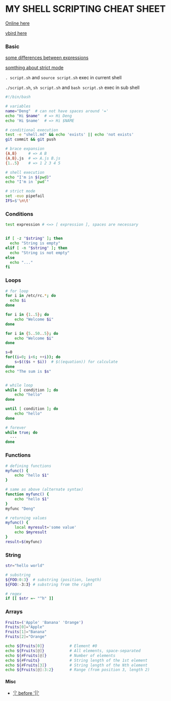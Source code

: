 # MY SHELL SCRIPTING CHEAT SHEET

[Online here](https://devhints.io/bash)

[vbird here](http://linux.vbird.org/linux_basic/0340bashshell-scripts.php)


### Basic
[some differences between expressions](https://stackoverflow.com/questions/18135451/what-is-the-difference-between-var-var-and-var-in-the-bash-shell)

[somthing about strict mode](http://redsymbol.net/articles/unofficial-bash-strict-mode/)

`. script.sh` and `source script.sh` exec in current shell

`./script.sh`, `sh script.sh` and `bash script.sh` exec in sub shell

```sh
#!/bin/bash

# variables
name="Deng"  # can not have spaces around '='
echo "Hi $name"  # => Hi Deng
echo 'Hi $name'  # => Hi $NAME

# conditional execution
test -e "shell.md" && echo 'exists' || echo 'not exists'
git commit && git push

# brace expansion
{A,B}     # => A B
{A,B}.js  # => A.js B.js
{1..5}    # => 1 2 3 4 5

# shell execution
echo "I'm in $(pwd)"
echo "I'm in `pwd`"

# strict mode
set -euo pipefail
IFS=$'\n\t'
```


### Conditions
```sh
test expression # <=> [ expression ], spaces are necessary


if [ -z "$string" ]; then
  echo "String is empty"
elif [ -n "$string" ]; then
  echo "String is not empty"
else
  echo "..."
fi
```


### Loops
```sh
# for loop
for i in /etc/rc.*; do
  echo $i
done

for i in {1..5}; do
    echo "Welcome $i"
done

for i in {5..50..5}; do
    echo "Welcome $i"
done

s=0
for((i=0; i<6; ++i)); do
    s=$(($s + $i))  # $((equation)) for calculate 
done
echo "The sum is $s"


# while loop
while [ condition ]; do
    echo "hello"
done

until [ condition ]; do
    echo "hello"
done

# forever
while true; do
  ···
done
```


### Functions
```sh
# defining functions
myfunc() {
    echo "hello $1"
}

# same as above (alternate syntax)
function myfunc() {
    echo "hello $1"
}
myfunc "Deng"

# returning values
myfunc() {
    local myresult='some value'
    echo $myresult
}
result=$(myfunc)

```


### String

```sh
str="hello world"

# substring
${FOO:0:3}  # substring (position, length)
${FOO:-3:3} # substring from the right

# regex
if [[ $str =~ "^h" ]]
```


### Arrays
```sh
Fruits=('Apple' 'Banana' 'Orange')
Fruits[0]="Apple"
Fruits[1]="Banana"
Fruits[2]="Orange"

echo ${Fruits[0]}           # Element #0
echo ${Fruits[@]}           # All elements, space-separated
echo ${#Fruits[@]}          # Number of elements
echo ${#Fruits}             # String length of the 1st element
echo ${#Fruits[3]}          # String length of the Nth element
echo ${Fruits[@]:3:2}       # Range (from position 3, length 2)
```

#### Misc

- ['|' before '||'](https://wiki-dev.bash-hackers.org/syntax/basicgrammar#pipelines)
